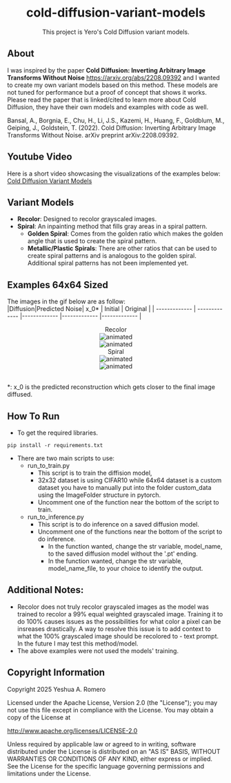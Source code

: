 <h1 align="center">cold-diffusion-variant-models</h1>

<p align="center">
  This project is Yero's Cold Diffusion variant models. 
</p>

## About
I was inspired by the paper <b>Cold Diffusion: Inverting Arbitrary Image Transforms Without Noise</b> https://arxiv.org/abs/2208.09392 and I wanted to create my own variant models based on this method. These models are not tuned for performance but a proof of concept that shows it works. Please read the paper that is linked/cited to learn more about Cold Diffusion, they have their own models and examples with code as well.

Bansal, A., Borgnia, E., Chu, H., Li, J.S., Kazemi, H., Huang, F., Goldblum, M., Geiping, J., Goldstein, T. (2022). Cold Diffusion: Inverting Arbitrary Image Transforms Without Noise. arXiv preprint arXiv:2208.09392.

## Youtube Video
Here is a short video showcasing the visualizations of the examples below:
<br>
[Cold Diffusion Variant Models](https://youtu.be/JdRaWuKZdo8)

## Variant Models
- **Recolor**: Designed to recolor grayscaled images.
- **Spiral**: An inpainting method that fills gray areas in a spiral pattern.
  - **Golden Spiral**: Comes from the golden ratio which makes the golden angle that is used to create the spiral pattern.
  - **Metallic/Plastic Spirals**: There are other ratios that can be used to create spiral patterns and is analogous to the golden spiral. Additional spiral patterns has not been implemented yet.   

## Examples 64x64 Sized
The images in the gif below are as follow:
<br>
|Diffusion|Predicted Noise| x_0* | Initial | Original |
| ------------- | ------------- |------------- |------------- |------------- |
<p align="center">
  Recolor
  <br>
  <img src="https://github.com/user-attachments/assets/bf06b178-cd28-418b-a1b9-f4e0475a8367" alt="animated" />
  <br>
  <img src="https://github.com/user-attachments/assets/e1703a6f-03a7-4eb5-9f66-6aa0821f72a1" alt="animated" />
  <br>
  Spiral
  <br>
  <img src="https://github.com/user-attachments/assets/c0468721-32b5-4b2e-9560-4b9b7d5de5e5" alt="animated" />
  <br>
  <img src="https://github.com/user-attachments/assets/f315bc7e-2106-4d16-9a4e-da6b3d93e0ef" alt="animated" />
</p>
<br>
*: x_0 is the predicted reconstruction which gets closer to the final image diffused. 

## How To Run
- To get the required libraries.
```
pip install -r requirements.txt
```
- There are two main scripts to use:
  - run_to_train.py
    - This script is to train the diffision model,
    - 32x32 dataset is using CIFAR10 while 64x64 dataset is a custom dataset you have to manually put into the folder custom_data using the ImageFolder structure in pytorch.
    - Uncomment one of the function near the bottom of the script to train.
  - run_to_inference.py
      - This script is to do inference on a saved diffusion model.
      - Uncomment one of the functions near the bottom of the script to do inference.
        - In the function wanted, change the str variable, model_name, to the saved diffusion model without the '.pt' ending.
        - In the function wanted, change the str variable, model_name_file, to your choice to identify the output.

## Additional Notes:
- Recolor does not truly recolor grayscaled images as the model was trained to recolor a 99% equal weighted grayscaled image. Training it to do 100% causes issues as the possibilities for what color a pixel can be insreases drastically. A way to resolve this issue is to add context to what the 100% grayscaled image should be recolored to - text prompt. In the future I may test this method/model.
- The above examples were not used the models' training.  

## Copyright Information
Copyright 2025 Yeshua A. Romero

Licensed under the Apache License, Version 2.0 (the "License"); you may not use this file except in compliance with the License. You may obtain a copy of the License at

   http://www.apache.org/licenses/LICENSE-2.0
   
Unless required by applicable law or agreed to in writing, software distributed under the License is distributed on an "AS IS" BASIS, WITHOUT WARRANTIES OR CONDITIONS OF ANY KIND, either express or implied. See the License for the specific language governing permissions and limitations under the License.

